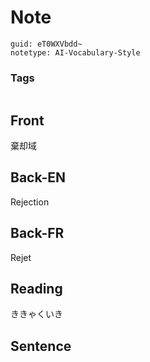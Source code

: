 # Note
```
guid: eT0WXVbdd~
notetype: AI-Vocabulary-Style
```

### Tags
```
```

## Front
棄却域

## Back-EN
Rejection

## Back-FR
Rejet

## Reading
ききゃくいき

## Sentence


